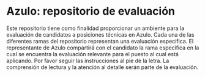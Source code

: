 # Azulo: repositorio de evaluación
Este repositorio tiene como finalidad proporcionar un ambiente para la evaluación de candidatos a posiciones técnicas en Azulo.
Cada una de las diferentes ramas del repositorio representan una evaluación específica. El representante de Azulo compartirá con el candidato la rama específica en la cual se encuentra la evaluación relevante para el puesto al cual está aplicando. Por favor seguir las instrucciones al pie de la letra. La comprensión de lectura y la atención al detalle serán parte de la evaluación.
